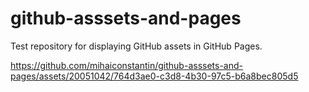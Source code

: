 # github-asssets-and-pages
Test repository for displaying GitHub assets in GitHub Pages.

https://github.com/mihaiconstantin/github-asssets-and-pages/assets/20051042/764d3ae0-c3d8-4b30-97c5-b6a8bec805d5
